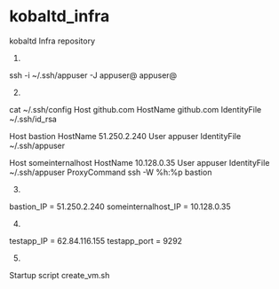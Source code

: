 # kobaltd_infra
kobaltd Infra repository

1)
ssh -i ~/.ssh/appuser -J appuser@<external bastion ip> appuser@<internal someinternalhost ip>

2)
cat ~/.ssh/config
Host github.com
 HostName github.com
 IdentityFile ~/.ssh/id_rsa

Host bastion
 HostName 51.250.2.240
 User appuser
 IdentityFile ~/.ssh/appuser

Host someinternalhost
 HostName 10.128.0.35
 User appuser
 IdentityFile ~/.ssh/appuser
 ProxyCommand ssh -W %h:%p bastion

3)
bastion_IP = 51.250.2.240
someinternalhost_IP = 10.128.0.35

4)
testapp_IP = 62.84.116.155
testapp_port = 9292

5)
Startup script
create_vm.sh
